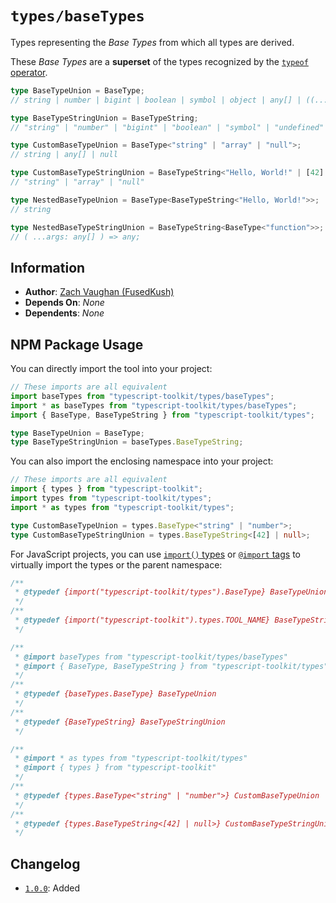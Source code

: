 # `types/baseTypes`
Types representing the _Base Types_ from which all types are derived.

These _Base Types_ are a **superset** of the types recognized by the [`typeof` operator](https://developer.mozilla.org/docs/Web/JavaScript/Reference/Operators/typeof).

```ts
type BaseTypeUnion = BaseType;
// string | number | bigint | boolean | symbol | object | any[] | ((...args: any[]) => any) | null | undefined

type BaseTypeStringUnion = BaseTypeString;
// "string" | "number" | "bigint" | "boolean" | "symbol" | "undefined" | "object" | "function" | "null" | "array"

type CustomBaseTypeUnion = BaseType<"string" | "array" | "null">;
// string | any[] | null

type CustomBaseTypeStringUnion = BaseTypeString<"Hello, World!" | [42] | null>;
// "string" | "array" | "null"

type NestedBaseTypeUnion = BaseType<BaseTypeString<"Hello, World!">>;
// string

type NestedBaseTypeStringUnion = BaseTypeString<BaseType<"function">>;
// ( ...args: any[] ) => any;
```


## Information
- **Author**: [Zach Vaughan (FusedKush)](https://github.com/FusedKush)
- **Depends On**: _None_
- **Dependents**: _None_


## NPM Package Usage
You can directly import the tool into your project:
```ts
// These imports are all equivalent
import baseTypes from "typescript-toolkit/types/baseTypes";
import * as baseTypes from "typescript-toolkit/types/baseTypes";
import { BaseType, BaseTypeString } from "typescript-toolkit/types";

type BaseTypeUnion = BaseType;
type BaseTypeStringUnion = baseTypes.BaseTypeString;
```

You can also import the enclosing namespace into your project:
```ts
// These imports are all equivalent
import { types } from "typescript-toolkit";
import types from "typescript-toolkit/types";
import * as types from "typescript-toolkit/types";

type CustomBaseTypeUnion = types.BaseType<"string" | "number">;
type CustomBaseTypeStringUnion = types.BaseTypeString<[42] | null>;
```

For JavaScript projects, you can use [`import()` types](https://www.typescriptlang.org/docs/handbook/modules/reference.html#import-types) or [`@import` tags](https://www.typescriptlang.org/docs/handbook/jsdoc-supported-types.html#import) to virtually import the types or the parent namespace:
```js
/**
 * @typedef {import("typescript-toolkit/types").BaseType} BaseTypeUnion
 */
/**
 * @typedef {import("typescript-toolkit").types.TOOL_NAME} BaseTypeStringUnion
 */

/**
 * @import baseTypes from "typescript-toolkit/types/baseTypes"
 * @import { BaseType, BaseTypeString } from "typescript-toolkit/types"
 */
/**
 * @typedef {baseTypes.BaseType} BaseTypeUnion
 */
/**
 * @typedef {BaseTypeString} BaseTypeStringUnion
 */

/**
 * @import * as types from "typescript-toolkit/types"
 * @import { types } from "typescript-toolkit"
 */
/**
 * @typedef {types.BaseType<"string" | "number">} CustomBaseTypeUnion
 */
/**
 * @typedef {types.BaseTypeString<[42] | null>} CustomBaseTypeStringUnion
 */
```


## Changelog
- [`1.0.0`](https://github.com/FusedKush/typescript-toolkit/releases/1.0.0): Added